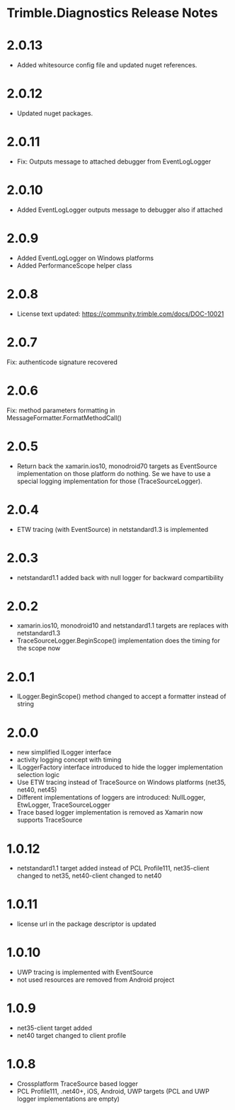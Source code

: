 # Trimble.Diagnostics Release Notes

# 2.0.13
* Added whitesource config file and updated nuget references.

# 2.0.12
* Updated nuget packages.

# 2.0.11
* Fix: Outputs message to attached debugger from EventLogLogger

# 2.0.10
* Added EventLogLogger outputs message to debugger also if attached

# 2.0.9
* Added EventLogLogger on Windows platforms
* Added PerformanceScope helper class

# 2.0.8
* License text updated: https://community.trimble.com/docs/DOC-10021

# 2.0.7
Fix: authenticode signature recovered

# 2.0.6
Fix: method parameters formatting in MessageFormatter.FormatMethodCall()

# 2.0.5
* Return back the xamarin.ios10, monodroid70 targets as EventSource implementation on those platform do nothing. Se we have to use a special logging implementation for those (TraceSourceLogger).

# 2.0.4
* ETW tracing (with EventSource) in netstandard1.3 is implemented

# 2.0.3
* netstandard1.1 added back with null logger for backward compartibility

# 2.0.2
* xamarin.ios10, monodroid10 and netstandard1.1 targets are replaces with netstandard1.3
* TraceSourceLogger.BeginScope() implementation does the timing for the scope now

# 2.0.1
* ILogger.BeginScope() method changed to accept a formatter instead of string

# 2.0.0

* new simplified ILogger interface
* activity logging concept with timing
* ILoggerFactory interface introduced to hide the logger implementation selection logic
* Use ETW tracing instead of TraceSource on Windows platforms (net35, net40, net45)
* Different implementations of loggers are introduced: NullLogger, EtwLogger, TraceSourceLogger
* Trace based logger implementation is removed as Xamarin now supports TraceSource

# 1.0.12

* netstandard1.1 target added instead of PCL Profile111, net35-client changed to net35, net40-client changed to net40

# 1.0.11

* license url in the package descriptor is updated

# 1.0.10

* UWP tracing is implemented with EventSource
* not used resources are removed from Android project

# 1.0.9

* net35-client target added
* net40 target changed to client profile

# 1.0.8

* Crossplatform TraceSource based logger
* PCL Profile111, .net40+, iOS, Android, UWP targets (PCL and UWP logger implementations are empty)
